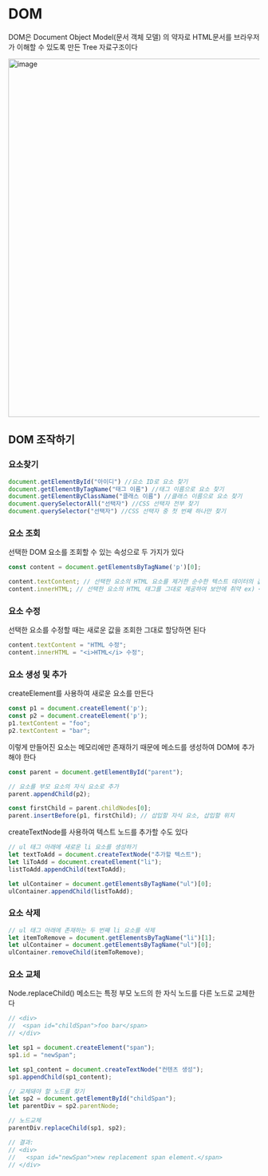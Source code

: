 # DOM

DOM은 Document Object Model(문서 객체 모델) 의 약자로 HTML문서를 브라우저가 이해할 수 있도록 만든 Tree 자료구조이다

<img width="718" alt="image" src="https://user-images.githubusercontent.com/82823150/209622434-962a4f3a-3384-4509-973a-4fc322ed93f3.png">

## DOM 조작하기

### 요소찾기

```js
document.getElementById("아이디") //요소 ID로 요소 찾기
document.getElementByTagName("태그 이름") //태그 이름으로 요소 찾기
document.getElementByClassName("클래스 이름") //클래스 이름으로 요소 찾기
document.querySelectorAll("선택자") //CSS 선택자 전부 찾기
document.querySelector("선택자") //CSS 선택자 중 첫 번째 하나만 찾기
```

### 요소 조회

선택한 DOM 요소를 조회할 수 있는 속성으로 두 가지가 있다


```js
const content = document.getElementsByTagName('p')[0];

content.textContent; // 선택한 요소의 HTML 요소를 제거한 순수한 텍스트 데이터의 값 ex) HTML
content.innerHTML; // 선택한 요소의 HTML 태그를 그대로 제공하여 보안에 취약 ex) <b>HTML</b>
```

### 요소 수정

선택한 요소를 수정할 때는 새로운 값을 조회한 그대로 할당하면 된다

```js
content.textContent = "HTML 수정";
content.innerHTML = "<i>HTML</i> 수정";
```

### 요소 생성 및 추가

createElement를 사용하여 새로운 요소를 만든다

```js
const p1 = document.createElement('p');
const p2 = document.createElement('p');
p1.textContent = "foo";
p2.textContent = "bar";
```
이렇게 만들어진 요소는 메모리에만 존재하기 때문에 메소드를 생성하여 DOM에 추가해야 한다

```js
const parent = document.getElementById("parent");

// 요소를 부모 요소의 자식 요소로 추가 
parent.appendChild(p2);

const firstChild = parent.childNodes[0];
parent.insertBefore(p1, firstChild); // 삽입할 자식 요소, 삽입할 위치
```

createTextNode를 사용하여 텍스트 노드를 추가할 수도 있다

```js
// ul 태그 아래에 새로운 li 요소를 생성하기
let textToAdd = document.createTextNode("추가할 텍스트");
let liToAdd = document.createElement("li");
listToAdd.appendChild(textToAdd);

let ulContainer = document.getElementsByTagName("ul")[0];
ulContainer.appendChild(listToAdd);
```

### 요소 삭제
```js
// ul 태그 아래에 존재하는 두 번째 li 요소를 삭제
let itemToRemove = document.getElementsByTagName("li")[1];
let ulContainer = document.getElementsByTagName("ul")[0];
ulContainer.removeChild(itemToRemove);
```

### 요소 교체

Node.replaceChild() 메소드는 특정 부모 노드의 한 자식 노드를 다른 노드로 교체한다

```js
// <div>
//  <span id="childSpan">foo bar</span>
// </div>

let sp1 = document.createElement("span");
sp1.id = "newSpan";

let sp1_content = document.createTextNode("컨텐츠 생성");
sp1.appendChild(sp1_content);

// 교체돼야 할 노드를 찾기
let sp2 = document.getElementById("childSpan");
let parentDiv = sp2.parentNode;

// 노드교체
parentDiv.replaceChild(sp1, sp2);

// 결과:
// <div>
//   <span id="newSpan">new replacement span element.</span>
// </div>
```
